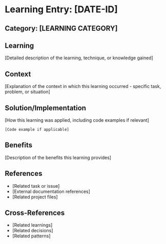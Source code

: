 <!-- PRIME DIRECTIVE REMINDER -->
<!-- Always update the memory bank after tasks and consult critical learnings -->
<!-- See .clinerules/default.md for full PRIME DIRECTIVE -->

# Learning Entry: [DATE-ID]

## Category: [LEARNING CATEGORY]

## Learning
[Detailed description of the learning, technique, or knowledge gained]

## Context
[Explanation of the context in which this learning occurred - specific task, problem, or situation]

## Solution/Implementation
[How this learning was applied, including code examples if relevant]

```
[Code example if applicable]
```

## Benefits
[Description of the benefits this learning provides]

## References
- [Related task or issue]
- [External documentation references]
- [Related project files]

## Cross-References
- [Related learnings]
- [Related decisions]
- [Related patterns]
